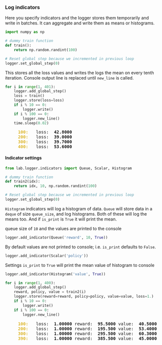 ### Log indicators

Here you specify indicators and the logger stores them temporarily and write in batches.
It can aggregate and write them as means or histograms.


```python
import numpy as np

# dummy train function
def train():
    return np.random.randint(100)

# Reset global step because we incremented in previous loop
logger.set_global_step(0)
```

This stores all the loss values and writes the logs the mean on every tenth iteration.
Console output line is replaced until `new_line` is called.


```python
for i in range(1, 401):
    logger.add_global_step()
    loss = train()
    logger.store(loss=loss)
    if i % 10 == 0:
        logger.write()
    if i % 100 == 0:
        logger.new_line()
    time.sleep(0.02)
```


<pre><strong><span style="color: #DDB62B">     100:  </span></strong> loss: <strong> 42.8000</strong>
<strong><span style="color: #DDB62B">     200:  </span></strong> loss: <strong> 39.0000</strong>
<strong><span style="color: #DDB62B">     300:  </span></strong> loss: <strong> 39.7000</strong>
<strong><span style="color: #DDB62B">     400:  </span></strong> loss: <strong> 53.6000</strong></pre>


#### Indicator settings


```python
from lab.logger.indicators import Queue, Scalar, Histogram

# dummy train function
def train2(idx):
    return idx, 10, np.random.randint(100)

# Reset global step because we incremented in previous loop
logger.set_global_step(0)
```

`Histogram` indicators will log a histogram of data.
`Queue` will store data in a `deque` of size `queue_size`, and log histograms.
Both of these will log the means too. And if `is_print` is `True` it will print the mean.

queue size of `10` and the values are printed to the console


```python
logger.add_indicator(Queue('reward', 10, True))
```

By default values are not printed to console; i.e. `is_print` defaults to `False`.


```python
logger.add_indicator(Scalar('policy'))
```

Settings `is_print` to `True` will print the mean value of histogram to console


```python
logger.add_indicator(Histogram('value', True))
```


```python
for i in range(1, 400):
    logger.add_global_step()
    reward, policy, value = train2(i)
    logger.store(reward=reward, policy=policy, value=value, loss=1.)
    if i % 10 == 0:
        logger.write()
    if i % 100 == 0:
        logger.new_line()
```


<pre><strong><span style="color: #DDB62B">     100:  </span></strong> loss: <strong> 1.00000</strong> reward: <strong> 95.5000</strong> value: <strong> 40.5000</strong>
<strong><span style="color: #DDB62B">     200:  </span></strong> loss: <strong> 1.00000</strong> reward: <strong> 195.500</strong> value: <strong> 53.4000</strong>
<strong><span style="color: #DDB62B">     300:  </span></strong> loss: <strong> 1.00000</strong> reward: <strong> 295.500</strong> value: <strong> 60.3000</strong>
<strong><span style="color: #DDB62B">     390:  </span></strong> loss: <strong> 1.00000</strong> reward: <strong> 385.500</strong> value: <strong> 45.0000</strong></pre>


